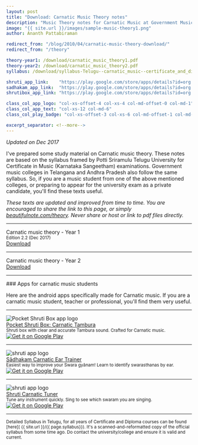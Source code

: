 ```yaml
---
layout: post
title: "Download: Carnatic Music Theory notes"
description: "Music Theory notes for Carnatic Music at Government Music colleges, Andhra Pradesh/Telangana. PDFs. Free download"
image: "{{ site.url }}/images/sample-music-theory1.png"
author: Ananth Pattabiraman

redirect_from: "/blog/2010/04/carnatic-music-theory-download/"
redirect_from: "/theory"

theory-year1: /download/carnatic_music_theory1.pdf
theory-year2: /download/carnatic_music_theory2.pdf  
syllabus: /download/syllabus-Telugu--carnatic_music--certificate_and_diploma--all_years.pdf  

shruti_app_link:    "https://play.google.com/store/apps/details?id=org.kuyil.shruti"
sadhakam_app_link:  "https://play.google.com/store/apps/details?id=org.kuyil.sadhakam"
shrutibox_app_link: "https://play.google.com/store/apps/details?id=org.kuyil.shrutibox"

class_col_app_logo: "col-xs-offset-4 col-xs-4 col-md-offset-0 col-md-1"
class_col_app_text: "col-xs-12 col-md-6"
class_col_play_badge: "col-xs-offset-3 col-xs-6 col-md-offset-1 col-md-3"

excerpt_separator: <!--more-->
---
```


<em>Updated on Dec 2017</em>

I've prepared some study material on Carnatic music theory. These notes are based on the syllabus framed by Potti Sriramulu Telugu University for Certificate in Music (Karnataka Sangeetham) examinations. Government music colleges in Telangana and Andhra Pradesh also follow the same syllabus. So, if you are a music student from one of the above mentioned colleges, or preparing to appear for the university exam as a private candidate, you'll find these texts useful.

<em>These texts are updated and improved from time to time. You are encouraged to share the link to this page, or simply <a href="{{ site.url }}/theory">beautifulnote.com/theory</a>. Never share or host or link to pdf files directly.</em>

<hr />
<div class='row'>
  <div class="col-md-6 text-center">
  Carnatic music theory - Year 1<br />
  <small>Edition 2.2 (Dec 2017)</small>
  </div>

  <div class="col-md-6 text-center">
    <a class="btn btn-primary" href="{{ site.url }}/{{ page.theory-year1}}">Download</a>
  </div>
</div>

<hr />

<div class='row'>
  <div class="col-md-6 text-center">
  Carnatic music theory - Year 2
  </div>

  <div class="col-md-6 text-center">
    <a class="btn btn-primary" href="{{ site.url }}/{{ page.theory-year2}}">Download</a>
  </div>
</div>

<hr />
### Apps for carnatic music students

Here are the android apps specifically made for Carnatic music. If you are a carnatic music student, teacher or professional, you'll find them very useful.

<hr />
<div class='row'
     itemscope itemtype="schema.org/MobileApplication">
  <meta itemprop="operatingSystem" content="Android" />
  <meta itemprop="applicationCategory" content="Music" />
  <meta itemprop='sameAs' content='https://play.google.com/store/apps/details?id=org.kuyil.shrutibox'>

  <div class="{{ page.class_col_app_logo }}">
    <img class='img-responsive center-block' alt='Pocket Shruti Box app logo' src="{{ site.ur }}/images/shrutibox_logo.png" />
  </div>

  <div class="{{ page.class_col_app_text }}">
  <a href="{{ page.shrutibox_app_link }}"><span itemprop="name">Pocket Shruti Box: Carnatic Tambura</span></a><br />
  <small><span itemprop="featureList">Shruti box with clear and accurate Tambura sound. Crafted for Carnatic music.</span></small>
  </div>

  <div class="{{ page.class_col_play_badge }}">
    <a itemprop="url"
     href='https://play.google.com/store/apps/details?id=org.kuyil.shrutibox&utm_source=beautifulnote&utm_campaign=theory-notes-page&pcampaignid=MKT-Other-global-all-co-prtnr-py-PartBadge-Mar2515-1'>
      <img class='img-responsive' alt='Get it on Google Play' src='https://play.google.com/intl/en_us/badges/images/generic/en_badge_web_generic.png'/>
    </a>
  </div>
</div>


<hr />
<div class='row'
     itemscope itemtype="schema.org/MobileApplication">
  <meta itemprop="operatingSystem" content="Android" />
  <meta itemprop="applicationCategory" content="Music" />
  <meta itemprop='sameAs' content='https://play.google.com/store/apps/details?id=org.kuyil.sadhakam'>

  <div class="{{ page.class_col_app_logo }}">
    <img class='img-responsive center-block' alt='shruti app logo' src="{{ site.ur }}/images/sadhakam_logo.png" />
  </div>

  <div class="{{ page.class_col_app_text }}">
    <a href="{{ page.sadhakam_app_link }}"><span itemprop="name">Sādhakam Carnatic Ear Trainer</span></a><br />
  <small><span itemprop="featureList">Easiest way to improve your Swara gyānam! Learn to identify swarasthanas by ear.</span></small>
  </div>

  <div class="{{ page.class_col_play_badge }}">
    <a itemprop="url"
     href='https://play.google.com/store/apps/details?id=org.kuyil.sadhakam&utm_source=beautifulnote&utm_campaign=theory-notes-page&pcampaignid=MKT-Other-global-all-co-prtnr-py-PartBadge-Mar2515-1'>
      <img class='img-responsive' alt='Get it on Google Play'
            src='https://play.google.com/intl/en_us/badges/images/generic/en_badge_web_generic.png'/>
    </a>
  </div>
</div>

<hr />
<div class='row'
     itemscope itemtype="schema.org/MobileApplication">
  <meta itemprop="operatingSystem" content="Android" />
  <meta itemprop="applicationCategory" content="Music" />
  <meta itemprop='sameAs' content='https://play.google.com/store/apps/details?id=org.kuyil.shruti'>

  <div class="{{ page.class_col_app_logo }}">
    <img class='img-responsive center-block' alt='shruti app logo' src="{{ site.ur }}/images/shruti_logo.png" />
  </div>

  <div class="{{ page.class_col_app_text }}">
  <a href="{{ page.shruti_app_link }}"><span itemprop="name">Shruti Carnatic Tuner</span></a><br />
  <small><span itemprop="featureList">Tune any instrument quickly. Sing to see which swaram you are singing.</span></small>
  </div>

  <div class="{{ page.class_col_play_badge }}">
    <a itemprop="url"
     href='https://play.google.com/store/apps/details?id=org.kuyil.shruti&utm_source=beautifulnote&utm_campaign=theory-notes-page&pcampaignid=MKT-Other-global-all-co-prtnr-py-PartBadge-Mar2515-1'>
      <img class='img-responsive' alt='Get it on Google Play' src='https://play.google.com/intl/en_us/badges/images/generic/en_badge_web_generic.png'/>
    </a>
  </div>
</div>

<hr />
<!--more-->

<p></p>
<small>Detailed Syllabus in Telugu, for all years of Certificate and Diploma courses can be found [here]( {{ site.url }}/{{ page.syllabus}}). It's a scanned-and-reformatted copy of the official syllabus from some time ago. Do contact the university/college and ensure it is valid and current.
